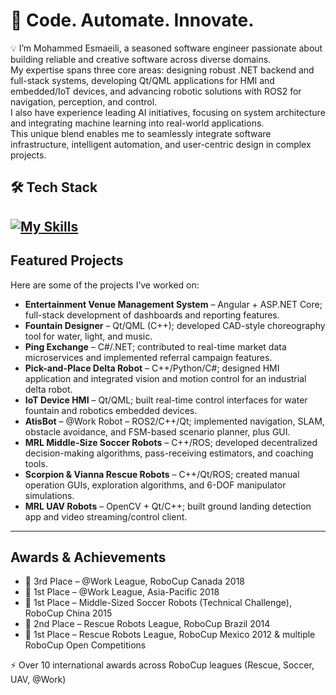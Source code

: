 # 🧠 Code. Automate. Innovate.

💡 I’m Mohammed Esmaeili, a seasoned software engineer passionate about building reliable and creative software across diverse domains.  
My expertise spans three core areas: designing robust .NET backend and full-stack systems, developing Qt/QML applications for HMI and embedded/IoT devices, and advancing robotic solutions with ROS2 for navigation, perception, and control.  
I also have experience leading AI initiatives, focusing on system architecture and integrating machine learning into real-world applications.  
This unique blend enables me to seamlessly integrate software infrastructure, intelligent automation, and user-centric design in complex projects.


## 🛠️ Tech Stack
[![My Skills](https://skillicons.dev/icons?i=cpp,cs,py,cmake,angular,ts,dotnet,qt,fastapi,linux,ubuntu,ros,kafka,postgres,redis,prometheus,grafana,raspberrypi,tensorflow,git,gitlab,docker)](https://skillicons.dev)
---
## Featured Projects  

Here are some of the projects I’ve worked on:
- **Entertainment Venue Management System** – Angular + ASP.NET Core; full-stack development of dashboards and reporting features.
- **Fountain Designer** – Qt/QML (C++); developed CAD-style choreography tool for water, light, and music.
- **Ping Exchange** – C#/.NET; contributed to real-time market data microservices and implemented referral campaign features.
- **Pick-and-Place Delta Robot** – C++/Python/C#; designed HMI application and integrated vision and motion control for an industrial delta robot.
- **IoT Device HMI** – Qt/QML; built real-time control interfaces for water fountain and robotics embedded devices.
- **AtisBot** – @Work Robot – ROS2/C++/Qt; implemented navigation, SLAM, obstacle avoidance, and FSM-based scenario planner, plus GUI.
- **MRL Middle-Size Soccer Robots** – C++/ROS; developed decentralized decision-making algorithms, pass-receiving estimators, and coaching tools.
- **Scorpion & Vianna Rescue Robots** – C++/Qt/ROS; created manual operation GUIs, exploration algorithms, and 6-DOF manipulator simulations.
- **MRL UAV Robots** – OpenCV + Qt/C++; built ground landing detection app and video streaming/control client.
---
## Awards & Achievements

- 🥉 3rd Place – @Work League, RoboCup Canada 2018
- 🥇 1st Place – @Work League, Asia-Pacific 2018
- 🥇 1st Place – Middle-Sized Soccer Robots (Technical Challenge), RoboCup China 2015
- 🥈 2nd Place – Rescue Robots League, RoboCup Brazil 2014
- 🥇 1st Place – Rescue Robots League, RoboCup Mexico 2012 & multiple RoboCup Open Competitions

⚡ Over 10 international awards across RoboCup leagues (Rescue, Soccer, UAV, @Work)
